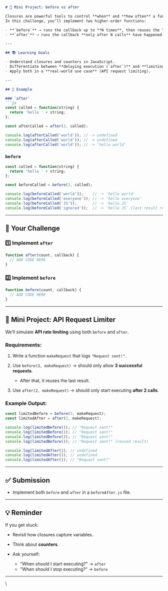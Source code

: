 

````markdown
# 🔄 Mini Project: before vs after  

Closures are powerful tools to control **when** and **how often** a function runs.  
In this challenge, you’ll implement two higher-order functions:  

- **`before`** → runs the callback up to **N times**, then reuses the last result.  
- **`after`** → runs the callback **only after N calls** have happened.  

---

## 📚 Learning Goals  

- Understand closures and counters in JavaScript.  
- Differentiate between **delaying execution (`after`)** and **limiting execution (`before`)**.  
- Apply both in a **real-world use case** (API request limiting).  

---

## 📌 Example  

### `after`  
```js
const called = function(string) { 
  return 'hello ' + string; 
};

const afterCalled = after(3, called);

console.log(afterCalled('world')); // -> undefined
console.log(afterCalled('world')); // -> undefined
console.log(afterCalled('world')); // -> 'hello world'
````

### `before`

```js
const called = function(string) { 
  return 'hello ' + string; 
};

const beforeCalled = before(3, called);

console.log(beforeCalled('world'));    // -> 'hello world'
console.log(beforeCalled('everyone')); // -> 'hello everyone'
console.log(beforeCalled('JS'));       // -> 'hello JS'
console.log(beforeCalled('ignored'));  // -> 'hello JS' (last result reused)
```

---

## 🧩 Your Challenge

### 1️⃣ Implement `after`

```js
function after(count, callback) {
  // ADD CODE HERE
}
```

### 2️⃣ Implement `before`

```js
function before(count, callback) {
  // ADD CODE HERE
}
```

---

## 🎯 Mini Project: API Request Limiter

We’ll simulate **API rate limiting** using both `before` and `after`.

### Requirements:

1. Write a function `makeRequest` that logs `"Request sent!"`.
2. Use `before(3, makeRequest)` → should only allow **3 successful requests**.

   * After that, it reuses the last result.
3. Use `after(2, makeRequest)` → should only start executing **after 2 calls**.

### Example Output:

```js
const limitedBefore = before(3, makeRequest);
const limitedAfter = after(2, makeRequest);

console.log(limitedBefore()); // "Request sent!"
console.log(limitedBefore()); // "Request sent!"
console.log(limitedBefore()); // "Request sent!"
console.log(limitedBefore()); // "Request sent!" (reused result)

console.log(limitedAfter()); // undefined
console.log(limitedAfter()); // undefined
console.log(limitedAfter()); // "Request sent!"
```

---

## ✅ Submission

* Implement both `before` and `after` in a `beforeAfter.js` file.


---

## 💡 Reminder

If you get stuck:

* Revisit how closures capture variables.
* Think about **counters**.
* Ask yourself:

  * "When should I start executing?" → `after`
  * "When should I stop executing?" → `before`

---

\
